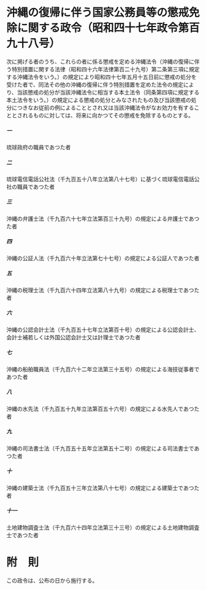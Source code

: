 # 沖縄の復帰に伴う国家公務員等の懲戒免除に関する政令（昭和四十七年政令第百九十八号）
次に掲げる者のうち、これらの者に係る懲戒を定める沖縄法令（沖縄の復帰に伴う特別措置に関する法律（昭和四十六年法律第百二十九号）第二条第三項に規定する沖縄法令をいう。）の規定により昭和四十七年五月十五日前に懲戒の処分を受けた者で、同法その他の沖縄の復帰に伴う特別措置を定めた法令の規定により、当該懲戒の処分が当該沖縄法令に相当する本土法令（同条第四項に規定する本土法令をいう。）の規定による懲戒の処分とみなされたもの及び当該懲戒の処分につきなお従前の例によることとされ又は当該沖縄法令がなお効力を有することとされるものに対しては、将来に向かつてその懲戒を免除するものとする。
##### 一
琉球政府の職員であつた者
##### 二
琉球電信電話公社法（千九百五十八年立法第八十七号）に基づく琉球電信電話公社の職員であつた者
##### 三
沖縄の弁護士法（千九百六十七年立法第百三十九号）の規定による弁護士であつた者
##### 四
沖縄の公証人法（千九百六十年立法第七十七号）の規定による公証人であつた者
##### 五
沖縄の税理士法（千九百六十四年立法第八十九号）の規定による税理士であつた者
##### 六
沖縄の公認会計士法（千九百五十七年立法第百十号）の規定による公認会計士、会計士補若しくは外国公認会計士又は計理士であつた者
##### 七
沖縄の船舶職員法（千九百六十二年立法第三十五号）の規定による海技従事者であつた者
##### 八
沖縄の水先法（千九百五十九年立法第百五十六号）の規定による水先人であつた者
##### 九
沖縄の司法書士法（千九百五十五年立法第五十二号）の規定による司法書士であつた者
##### 十
沖縄の建築士法（千九百五十三年立法第八十七号）の規定による建築士であつた者
##### 十一
土地建物調査士法（千九百六十四年立法第三十三号）の規定による土地建物調査士であつた者
# 附　則
この政令は、公布の日から施行する。
